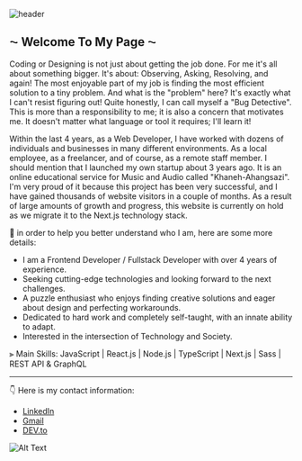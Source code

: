 ![header](https://drive.google.com/uc?export=download&id=15Ji1DnMm0BuOcMt8KNk8Ic4paGRhVc4v)
## ⁓ Welcome To My Page ⁓

Coding or Designing is not just about getting the job done. For me it's all about something bigger. It's about: Observing, Asking, Resolving, and again! The most enjoyable part of my job is finding the most efficient solution to a tiny problem. And what is the "problem" here? It's exactly what I can't resist figuring out! Quite honestly, I can call myself a "Bug Detective". This is more than a responsibility to me; it is also a concern that motivates me. It doesn't matter what language or tool it requires; I'll learn it!

Within the last 4 years, as a Web Developer, I have worked with dozens of individuals and businesses in many different environments. As a local employee, as a freelancer, and of course, as a remote staff member. I should mention that I launched my own startup about 3 years ago. It is an online educational service for Music and Audio called "Khaneh-Ahangsazi". I'm very proud of it because this project has been very successful, and I have gained thousands of website visitors in a couple of months. As a result of large amounts of growth and progress, this website is currently on hold as we migrate it to the Next.js technology stack.

🔎 in order to help you better understand who I am, here are some more details:

- I am a Frontend Developer / Fullstack Developer with over 4 years of experience.
- Seeking cutting-edge technologies and looking forward to the next challenges.
- A puzzle enthusiast who enjoys finding creative solutions and eager about design and perfecting workarounds.
- Dedicated to hard work and completely self-taught, with an innate ability to adapt.
- Interested in the intersection of Technology and Society.

⫸ Main Skills: JavaScript | React.js | Node.js | TypeScript | Next.js | Sass | REST API & GraphQL

------------
👇 Here is my contact information:
- [LinkedIn](https://www.linkedin.com/in/hoomantalakian/ "My LinkedIn Page")
- [Gmail](mailto:hooman.talakian@gmail.com "Email")
- [DEV.to](https://dev.to/hoomantalakian "DEV")

![Alt Text](https://drive.google.com/uc?export=download&id=1iJSNlon5-RAOlDJJKgsWM2sTg11ODs1i)
